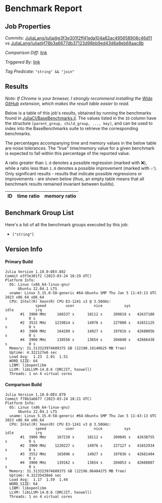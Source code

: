 # Benchmark Report

## Job Properties

*Commits:* [JuliaLang/julia@e3f3e301f2ff41eda104a82ac495658908c46d11](https://github.com/JuliaLang/julia/commit/e3f3e301f2ff41eda104a82ac495658908c46d11) vs [JuliaLang/julia@f78b3a6677db37123d98bb9ed43d6a8eb68aac8b](https://github.com/JuliaLang/julia/commit/f78b3a6677db37123d98bb9ed43d6a8eb68aac8b)

*Comparison Diff:* [link](https://github.com/JuliaLang/julia/compare/f78b3a6677db37123d98bb9ed43d6a8eb68aac8b..e3f3e301f2ff41eda104a82ac495658908c46d11)

*Triggered By:* [link](https://github.com/JuliaLang/julia/pull/49111#issuecomment-1483245065)

*Tag Predicate:* `"string" && "join"`

## Results

*Note: If Chrome is your browser, I strongly recommend installing the [Wide GitHub](https://chrome.google.com/webstore/detail/wide-github/kaalofacklcidaampbokdplbklpeldpj?hl=en)
extension, which makes the result table easier to read.*

Below is a table of this job's results, obtained by running the benchmarks found in
[JuliaCI/BaseBenchmarks.jl](https://github.com/JuliaCI/BaseBenchmarks.jl). The values
listed in the `ID` column have the structure `[parent_group, child_group, ..., key]`,
and can be used to index into the BaseBenchmarks suite to retrieve the corresponding
benchmarks.

The percentages accompanying time and memory values in the below table are noise tolerances. The "true"
time/memory value for a given benchmark is expected to fall within this percentage of the reported value.

A ratio greater than `1.0` denotes a possible regression (marked with :x:), while a ratio less
than `1.0` denotes a possible improvement (marked with :white_check_mark:). Only significant results - results
that indicate possible regressions or improvements - are shown below (thus, an empty table means that all
benchmark results remained invariant between builds).

| ID | time ratio | memory ratio |
|----|------------|--------------|

## Benchmark Group List

Here's a list of all the benchmark groups executed by this job:

- `["string"]`

## Version Info

#### Primary Build

```
Julia Version 1.10.0-DEV.882
Commit e3f3e301f2 (2023-03-24 18:29 UTC)
Platform Info:
  OS: Linux (x86_64-linux-gnu)
      Ubuntu 22.04.1 LTS
  uname: Linux 5.15.0-58-generic #64-Ubuntu SMP Thu Jan 5 11:43:13 UTC 2023 x86_64 x86_64
  CPU: Intel(R) Xeon(R) CPU E3-1241 v3 @ 3.50GHz: 
              speed         user         nice          sys         idle          irq
       #1  3900 MHz     166537 s      18112 s     209818 s   42637188 s          0 s
       #2  3515 MHz    1219814 s      14976 s     227080 s   41651125 s          0 s
       #3  3900 MHz     164289 s      14927 s     197016 s   42680056 s          0 s
       #4  3900 MHz     138556 s      13654 s     204840 s   42666438 s          0 s
  Memory: 31.313323974609375 GB (22190.19140625 MB free)
  Uptime: 4.322127e6 sec
  Load Avg:  1.23  2.01  1.51
  WORD_SIZE: 64
  LIBM: libopenlibm
  LLVM: libLLVM-14.0.6 (ORCJIT, haswell)
  Threads: 1 on 4 virtual cores

```

#### Comparison Build

```
Julia Version 1.10.0-DEV.879
Commit f78b3a6677 (2023-03-24 18:21 UTC)
Platform Info:
  OS: Linux (x86_64-linux-gnu)
      Ubuntu 22.04.1 LTS
  uname: Linux 5.15.0-58-generic #64-Ubuntu SMP Thu Jan 5 11:43:13 UTC 2023 x86_64 x86_64
  CPU: Intel(R) Xeon(R) CPU E3-1241 v3 @ 3.50GHz: 
              speed         user         nice          sys         idle          irq
       #1  3900 MHz     167210 s      18112 s     209845 s   42638755 s          0 s
       #2  3900 MHz    1220227 s      14976 s     227127 s   41652934 s          0 s
       #3  3552 MHz     165096 s      14927 s     197036 s   42681494 s          0 s
       #4  3900 MHz     139162 s      13654 s     204853 s   42668087 s          0 s
  Memory: 31.313323974609375 GB (22196.96484375 MB free)
  Uptime: 4.32235438e6 sec
  Load Avg:  1.17  1.59  1.44
  WORD_SIZE: 64
  LIBM: libopenlibm
  LLVM: libLLVM-14.0.6 (ORCJIT, haswell)
  Threads: 1 on 4 virtual cores

```
